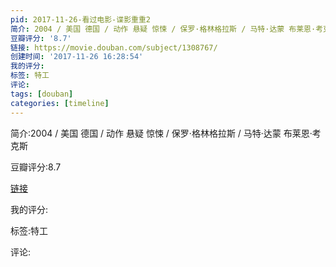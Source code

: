 ```yaml
---
pid: 2017-11-26-看过电影-谍影重重2
简介: 2004 / 美国 德国 / 动作 悬疑 惊悚 / 保罗·格林格拉斯 / 马特·达蒙 布莱恩·考克斯
豆瓣评分: '8.7'
链接: https://movie.douban.com/subject/1308767/
创建时间: '2017-11-26 16:28:54'
我的评分:
标签: 特工
评论:
tags: [douban]
categories: [timeline]
---
```

简介:2004 / 美国 德国 / 动作 悬疑 惊悚 / 保罗·格林格拉斯 / 马特·达蒙 布莱恩·考克斯

豆瓣评分:8.7

[链接](https://movie.douban.com/subject/1308767/)

我的评分:

标签:特工

评论:

